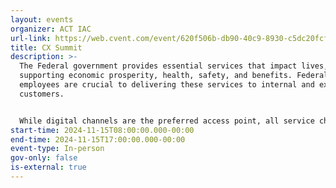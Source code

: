 ```yaml
---
layout: events
organizer: ACT IAC
url-link: https://web.cvent.com/event/620f506b-db90-40c9-8930-c5dc20fcf904/summary
title: CX Summit
description: >-
  The Federal government provides essential services that impact lives,
  supporting economic prosperity, health, safety, and benefits. Federal
  employees are crucial to delivering these services to internal and external
  customers.


  While digital channels are the preferred access point, all service channels—websites, contact centers, and in-person support—must work seamlessly. Complex programs often require staff to navigate multiple systems to offer accurate guidance.
start-time: 2024-11-15T08:00:00.000-00:00
end-time: 2024-11-15T17:00:00.000-00:00
event-type: In-person
gov-only: false
is-external: true
---
```

